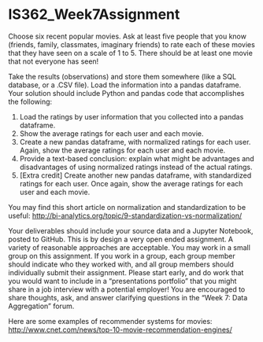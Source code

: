 # IS362_Week7Assignment

Choose six recent popular movies. Ask at least five people that you know (friends, family, classmates,
imaginary friends) to rate each of these movies that they have seen on a scale of 1 to 5. There should be
at least one movie that not everyone has seen!

Take the results (observations) and store them somewhere (like a SQL database, or a .CSV file). Load the
information into a pandas dataframe. Your solution should include Python and pandas code that
accomplishes the following:

1. Load the ratings by user information that you collected into a pandas dataframe.
2. Show the average ratings for each user and each movie.
3. Create a new pandas dataframe, with normalized ratings for each user. Again, show the average
ratings for each user and each movie.
4. Provide a text-based conclusion: explain what might be advantages and disadvantages of using
normalized ratings instead of the actual ratings.
5. [Extra credit] Create another new pandas dataframe, with standardized ratings for each user.
Once again, show the average ratings for each user and each movie.

You may find this short article on normalization and standardization to be useful:
http://bi-analytics.org/topic/9-standardization-vs-normalization/

Your deliverables should include your source data and a Jupyter Notebook, posted to GitHub.
This is by design a very open ended assignment. A variety of reasonable approaches are acceptable.
You may work in a small group on this assignment. If you work in a group, each group member should
indicate who they worked with, and all group members should individually submit their assignment.
Please start early, and do work that you would want to include in a “presentations portfolio” that you
might share in a job interview with a potential employer! You are encouraged to share thoughts, ask,
and answer clarifying questions in the “Week 7: Data Aggregation” forum.

Here are some examples of recommender systems for movies:
http://www.cnet.com/news/top-10-movie-recommendation-engines/
